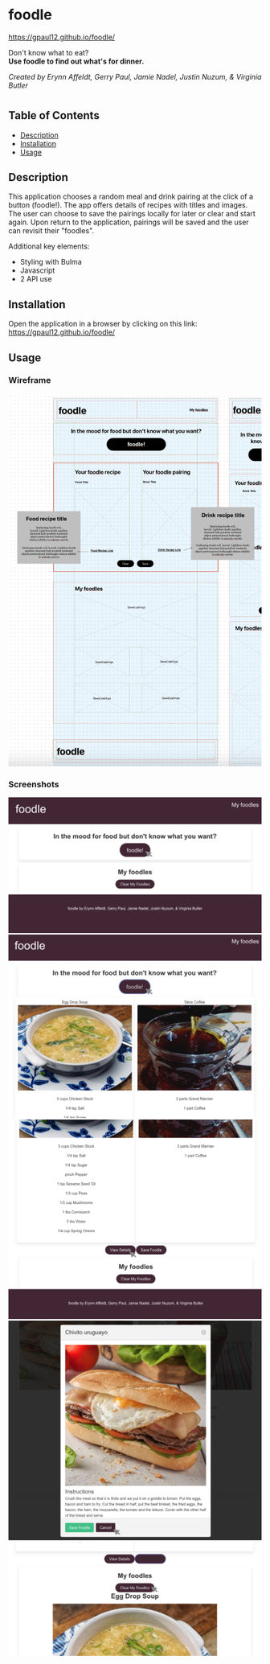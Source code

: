 # foodle

https://gpaul12.github.io/foodle/

Don't know what to eat?
<br>
<b>Use foodle to find out what's for dinner.</b>

<i>Created by Erynn Affeldt, Gerry Paul, Jamie Nadel, Justin Nuzum, & Virginia Butler</i>

#

## Table of Contents 
- [Description](#description)
- [Installation](#installation)
- [Usage](#usage)

## Description

This application chooses a random meal and drink pairing at the click of a button (foodle!). The app offers details of recipes with titles and images. The user can choose to save the pairings locally for later or clear and start again. Upon return to the application, pairings will be saved and the user can revisit their "foodles".

Additional key elements:
- Styling with Bulma
- Javascript
- 2 API use

## Installation

Open the application in a browser by clicking on this link:
https://gpaul12.github.io/foodle/

## Usage

### Wireframe
![Template screenshot](./assets/imgs/wireframe-1.png)
### Screenshots
![Template screenshot](./assets/imgs/screenshot-1.png)
![Template screenshot](./assets/imgs/screenshot-2.png)
![Template screenshot](./assets/imgs/screenshot-3.png)
![Template screenshot](./assets/imgs/screenshot-4.png)
![Template screenshot](./assets/imgs/screenshot-5.png)
